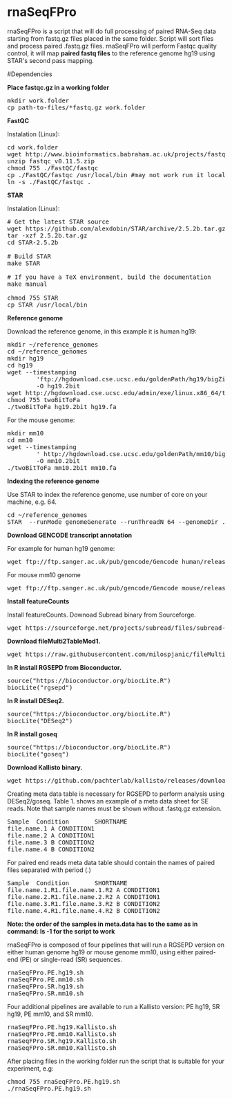 # rnaSeqFPro

rnaSeqFPro is a script that will do full processing of paired RNA-Seq data starting from fastq.gz files placed in the same folder. Script will sort files and process paired .fastq.gz files. rnaSeqFPro will perform Fastqc quality control, it will map **paired fastq files** to the reference genome hg19 using STAR's second pass mapping.

#Dependencies

**Place fastqc.gz in a working folder**

<pre>
mkdir work.folder
cp path-to-files/*fastq.gz work.folder
</pre>

**FastQC**

Instalation (Linux):

<pre>
cd work.folder
wget http://www.bioinformatics.babraham.ac.uk/projects/fastqc/fastqc_v0.11.5.zip
unzip fastqc_v0.11.5.zip
chmod 755 ./FastQC/fastqc
cp ./FastQC/fastqc /usr/local/bin #may not work run it locally via link:
ln -s ./FastQC/fastqc .
</pre>

**STAR**

Instalation (Linux):

<pre>
# Get the latest STAR source
wget https://github.com/alexdobin/STAR/archive/2.5.2b.tar.gz
tar -xzf 2.5.2b.tar.gz
cd STAR-2.5.2b

# Build STAR
make STAR

# If you have a TeX environment, build the documentation
make manual

chmod 755 STAR
cp STAR /usr/local/bin
</pre>

**Reference genome**

Download the reference genome, in this example it is human hg19:

<pre>
mkdir ~/reference_genomes
cd ~/reference_genomes
mkdir hg19
cd hg19
wget --timestamping 
        'ftp://hgdownload.cse.ucsc.edu/goldenPath/hg19/bigZips/hg19.2bit ' 
        -O hg19.2bit 
wget http://hgdownload.cse.ucsc.edu/admin/exe/linux.x86_64/twoBitToFa
chmod 755 twoBitToFa
./twoBitToFa hg19.2bit hg19.fa
</pre>

For the mouse genome:

<pre>
mkdir mm10
cd mm10
wget --timestamping 
        ' http://hgdownload.cse.ucsc.edu/goldenPath/mm10/bigZips/mm10.2bit' 
        -O mm10.2bit 	
./twoBitToFa mm10.2bit mm10.fa
</pre>

**Indexing the reference genome**

Use STAR to index the reference genome, use number of core on your machine, e.g. 64.
<pre>
cd ~/reference_genomes
STAR  --runMode genomeGenerate --runThreadN 64 --genomeDir ./ --genomeFastaFiles hg19.fa
</pre>

**Download GENCODE transcript annotation**

For example for human hg19 genome:
<pre>
wget ftp://ftp.sanger.ac.uk/pub/gencode/Gencode_human/release_25/GRCh37_mapping/gencode.v25lift37.annotation.gtf.gz
</pre>

For mouse mm10 genome
<pre>
wget ftp://ftp.sanger.ac.uk/pub/gencode/Gencode_mouse/release_M11/gencode.vM11.annotation.gtf.gz
</pre>

**Install featureCounts**

Install featureCounts. Downoad Subread binary from Sourceforge.
<pre>
wget https://sourceforge.net/projects/subread/files/subread-1.5.1/subread-1.5.1-Linux-x86_64.tar.gz/download
</pre>

**Download fileMulti2TableMod1.**

<pre>
wget https://raw.githubusercontent.com/milospjanic/fileMulti2TableMod1/master/fileMulti2TableMod1.awk
</pre>	

**In R install RGSEPD from Bioconductor.**

<pre>
source("https://bioconductor.org/biocLite.R")
biocLite("rgsepd")
</pre>

**In R install DESeq2.**

<pre>
source("https://bioconductor.org/biocLite.R")
biocLite("DESeq2")
</pre>

**In R install goseq**

<pre>
source("https://bioconductor.org/biocLite.R")
biocLite("goseq")
</pre>

**Download Kallisto binary.**

<pre>
wget https://github.com/pachterlab/kallisto/releases/download/v0.43.0/kallisto_linux-v0.43.0.tar.gz
</pre>

Creating meta data table is necessary for RGSEPD to perform analysis using DESeq2/goseq. Table 1. shows an example of a meta data sheet for SE reads. Note that sample names must be shown without .fastq.gz extension.

<pre>
Sample  Condition       SHORTNAME
file.name.1 A CONDITION1
file.name.2 A CONDITION1
file.name.3 B CONDITION2
file.name.4 B CONDITION2
</pre>

For paired end reads meta data table should contain the names of paired files separated with period (.)

<pre>
Sample  Condition       SHORTNAME
file.name.1.R1.file.name.1.R2 A CONDITION1
file.name.2.R1.file.name.2.R2 A CONDITION1
file.name.3.R1.file.name.3.R2 B CONDITION2
file.name.4.R1.file.name.4.R2 B CONDITION2
</pre>

**Note: the order of the samples in meta.data has to the same as in command: ls -1 for the script to work**

rnaSeqFPro is composed of four pipelines that will run a RGSEPD version on either human genome hg19 or mouse genome mm10, using either paired-end (PE) or single-read (SR) sequences. 

<pre>
rnaSeqFPro.PE.hg19.sh
rnaSeqFPro.PE.mm10.sh
rnaSeqFPro.SR.hg19.sh
rnaSeqFPro.SR.mm10.sh
</pre>

Four additional pipelines are available to run a Kallisto version: PE hg19, SR hg19, PE mm10, and SR mm10. 

<pre>
rnaSeqFPro.PE.hg19.Kallisto.sh
rnaSeqFPro.PE.mm10.Kallisto.sh
rnaSeqFPro.SR.hg19.Kallisto.sh
rnaSeqFPro.SR.mm10.Kallisto.sh
</pre>

After placing files in the working folder run the script that is suitable for your experiment, e.g: 

<pre>
chmod 755 rnaSeqFPro.PE.hg19.sh
./rnaSeqFPro.PE.hg19.sh
</pre>
